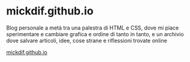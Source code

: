 # mickdif.github.io

Blog personale a metà tra una palestra di HTML e CSS, dove mi piace sperimentare e cambiare grafica e ordine di tanto in tanto, e un archivio dove salvare articoli, idee, cose strane e riflessioni trovate online  
 

[mickdif.github.io](https://mickdif.github.io/)
